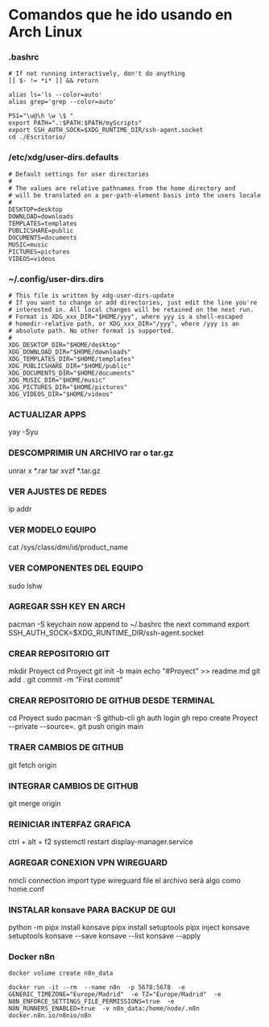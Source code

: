 # Comandos que he ido usando en Arch Linux

### .bashrc
```
# If not running interactively, don't do anything
[[ $- != *i* ]] && return

alias ls='ls --color=auto'
alias grep='grep --color=auto'

PS1="\u@\h \w \$ "
export PATH=".:$PATH:$PATH/myScripts"
export SSH_AUTH_SOCK=$XDG_RUNTIME_DIR/ssh-agent.socket
cd ./Escritorio/
```

### /etc/xdg/user-dirs.defaults
```
# Default settings for user directories
#
# The values are relative pathnames from the home directory and
# will be translated on a per-path-element basis into the users locale
#
DESKTOP=desktop
DOWNLOAD=downloads
TEMPLATES=templates
PUBLICSHARE=public
DOCUMENTS=documents
MUSIC=music  
PICTURES=pictures
VIDEOS=videos
```

### ~/.config/user-dirs.dirs
```
# This file is written by xdg-user-dirs-update
# If you want to change or add directories, just edit the line you're
# interested in. All local changes will be retained on the next run.
# Format is XDG_xxx_DIR="$HOME/yyy", where yyy is a shell-escaped
# homedir-relative path, or XDG_xxx_DIR="/yyy", where /yyy is an
# absolute path. No other format is supported.
#
XDG_DESKTOP_DIR="$HOME/desktop"
XDG_DOWNLOAD_DIR="$HOME/downloads"
XDG_TEMPLATES_DIR="$HOME/templates"
XDG_PUBLICSHARE_DIR="$HOME/public"
XDG_DOCUMENTS_DIR="$HOME/documents"
XDG_MUSIC_DIR="$HOME/music"
XDG_PICTURES_DIR="$HOME/pictures"
XDG_VIDEOS_DIR="$HOME/videos"
```

### ACTUALIZAR APPS
yay -Syu


### DESCOMPRIMIR UN ARCHIVO rar o tar.gz
unrar x *.rar
tar xvzf *.tar.gz


### VER AJUSTES DE REDES
ip addr


### VER MODELO EQUIPO
cat /sys/class/dmi/id/product_name


### VER COMPONENTES DEL EQUIPO
sudo lshw


### AGREGAR SSH KEY EN ARCH
pacman -S keychain
now append to ~/.bashrc the next command
export SSH_AUTH_SOCK=$XDG_RUNTIME_DIR/ssh-agent.socket


### CREAR REPOSITORIO GIT
mkdir Proyect
cd Proyect
git init -b main
echo "#Proyect" >> readme.md
git add .
git commit -m "First commit"


### CREAR REPOSITORIO DE GITHUB DESDE TERMINAL
cd Proyect
sudo pacman -S github-cli
gh auth login
gh repo create Proyect --private --source=.
git push origin main


### TRAER CAMBIOS DE GITHUB
git fetch origin


### INTEGRAR CAMBIOS DE GITHUB
git merge origin


### REINICIAR INTERFAZ GRAFICA
ctrl + alt + f2
systemctl restart display-manager.service


### AGREGAR CONEXION VPN WIREGUARD
nmcli connection import type wireguard file <yourfilehere>
el archivo será algo como home.conf


### INSTALAR konsave PARA BACKUP DE GUI
python -m pipx install konsave
pipx install setuptools
pipx inject konsave setuptools
konsave --save <nombre-plantilla>
konsave --list
konsave --apply <id-plantilla>


### Docker n8n
```
docker volume create n8n_data
```
```
docker run -it --rm  --name n8n  -p 5678:5678  -e GENERIC_TIMEZONE="Europe/Madrid"  -e TZ="Europe/Madrid"  -e N8N_ENFORCE_SETTINGS_FILE_PERMISSIONS=true  -e N8N_RUNNERS_ENABLED=true  -v n8n_data:/home/node/.n8n  docker.n8n.io/n8nio/n8n
```

